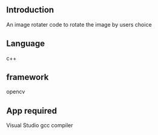 ## Introduction
An image rotater code to rotate the image by users choice 
## Language
c++
## framework
opencv
## App required
Visual Studio
gcc compiler

